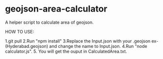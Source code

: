 # geojson-area-calculator
A helper script to calculate area of geojson.


HOW TO USE:

1.git pull
2.Run "npm install"
3.Replace the Input.json with your .geojson ex-(Hyderabad.geojson) and change the name to Input.json.
4.Run "node calculator.js".
5. You will get the ouput in CalculatedArea.txt.
